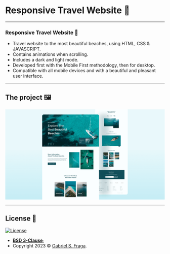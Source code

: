 # Responsive Travel Website 🌊
---
###  Responsive Travel Website 🌊

- Travel website to the most beautiful beaches, using HTML, CSS & JAVASCRIPT.
- Contains animations when scrolling.
- Includes a dark and light mode.
- Developed first with the Mobile First methodology, then for desktop.
- Compatible with all mobile devices and with a beautiful and pleasant user interface.

---

## The project 🖼️

![travel-website](preview.png)


---

## License :memo:

[![License](http://img.shields.io/:license-mit-green.svg?style=flat-square)](http://badges.mit-license.org)

- **[BSD 3-Clause](https://github.com/GabrielFraga962/Monumental_Travel_App/blob/main/LICENSE)**;
- Copyright 2023 © <a href="https://github.com/GabrielFraga962" target="_blank">Gabriel S. Fraga</a>.
